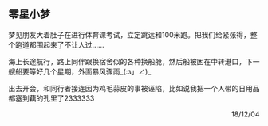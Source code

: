## 零星小梦

梦见朋友大着肚子在进行体育课考试，立定跳远和100米跑。把我们给紧张得，整个跑道都围起来了不让人过……

海上长途航行，路上同伴跟换宿舍似的各种换船舱，然后船被困在中转港口，下一艘船要等好几个星期，外面暴风骤雨_(:з」∠)_

出去开会，和同行者接连因为鸡毛蒜皮的事被诬陷，比如说我把一个人带的日用品都塞到藕的孔里了2333333

<p align="right">18/12/04</p>